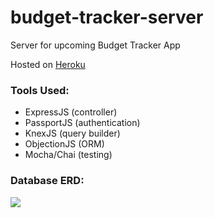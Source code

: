 # budget-tracker-server

Server for upcoming Budget Tracker App

Hosted on [Heroku](https://bmai53-budget-tracker-server.herokuapp.com/)

### Tools Used:
* ExpressJS (controller)
* PassportJS (authentication)
* KnexJS (query builder)
* ObjectionJS (ORM)
* Mocha/Chai (testing)

### Database ERD:
<img src='https://i.imgur.com/ouUuYCm.png'>
